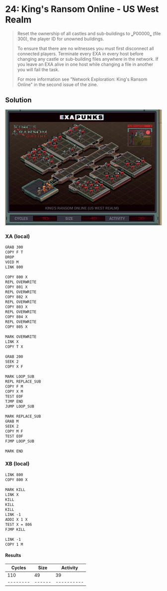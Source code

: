 # 24: King's Ransom Online - US West Realm

> ﻿Reset the ownership of all castles and sub-buildings to ‗P00000‗ (file 300), the player ID for unowned buildings.
> 
> To ensure that there are no witnesses you must first disconnect all connected players. Terminate every EXA in every host before changing any castle or sub-building files anywhere in the network. If you leave an EXA alive in one host while changing a file in another you will fail the task.
> 
> For more information see "Network Exploration: King's Ransom Online" in the second issue of the zine.

## Solution

<div align="center"><img src="EXAPUNKS - King's Ransom Online (110, 49, 39, 2022-12-05-19-35-52).gif" /></div>

### XA (local)
```exa
GRAB 300
COPY F T
DROP
VOID M
LINK 800

COPY 800 X
REPL OVERWRITE
COPY 801 X
REPL OVERWRITE
COPY 802 X
REPL OVERWRITE
COPY 803 X
REPL OVERWRITE
COPY 804 X
REPL OVERWRITE
COPY 805 X

MARK OVERWRITE
LINK X
COPY T X

GRAB 200
SEEK 2
COPY X F

MARK LOOP_SUB
REPL REPLACE_SUB
COPY F M
COPY X M
TEST EOF
TJMP END
JUMP LOOP_SUB

MARK REPLACE_SUB
GRAB M
SEEK 2
COPY M F
TEST EOF
FJMP LOOP_SUB

MARK END
```

### XB (local)
```exa
LINK 800
COPY 800 X

MARK KILL
LINK X
KILL
KILL
KILL
LINK -1
ADDI X 1 X
TEST X = 806
FJMP KILL

LINK -1
COPY 1 M
```

#### Results
| Cycles | Size | Activity |
|--------|------|----------|
| 110    | 49   | 39       |
|--------|------|----------|
